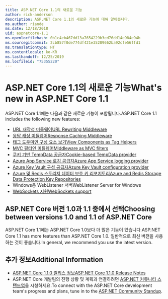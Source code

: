 ```yaml
---
title: ASP.NET Core 1.1의 새로운 기능
author: rick-anderson
description: ASP.NET Core 1.1의 새로운 기능에 대해 알아봅니다.
ms.author: riande
ms.date: 12/18/2018
uid: aspnetcore-1.1
ms.openlocfilehash: 0b1c4eb467dd13a7654229b3ed76dd14e984e94b
ms.sourcegitcommit: 2cb857f0de774df421e35289662ba92cfe56ffd1
ms.translationtype: HT
ms.contentlocale: ko-KR
ms.lasthandoff: 12/25/2019
ms.locfileid: "75355220"
---
```

# <a name="whats-new-in-aspnet-core-11"></a><span data-ttu-id="d5f68-103">ASP.NET Core 1.1의 새로운 기능</span><span class="sxs-lookup"><span data-stu-id="d5f68-103">What's new in ASP.NET Core 1.1</span></span>

<span data-ttu-id="d5f68-104">ASP.NET Core 1.1에는 다음과 같은 새로운 기능이 포함됩니다.</span><span class="sxs-lookup"><span data-stu-id="d5f68-104">ASP.NET Core 1.1 includes the following new features:</span></span>

- [<span data-ttu-id="d5f68-105">URL 재작성 미들웨어</span><span class="sxs-lookup"><span data-stu-id="d5f68-105">URL Rewriting Middleware</span></span>](xref:fundamentals/url-rewriting)
- [<span data-ttu-id="d5f68-106">응답 캐싱 미들웨어</span><span class="sxs-lookup"><span data-stu-id="d5f68-106">Response Caching Middleware</span></span>](xref:performance/caching/middleware)
- [<span data-ttu-id="d5f68-107">태그 도우미인 구성 요소 보기</span><span class="sxs-lookup"><span data-stu-id="d5f68-107">View Components as Tag Helpers</span></span>](xref:mvc/views/view-components#invoking-a-view-component-as-a-tag-helper)
- [<span data-ttu-id="d5f68-108">MVC 필터인 미들웨어</span><span class="sxs-lookup"><span data-stu-id="d5f68-108">Middleware as MVC filters</span></span>](xref:mvc/controllers/filters#using-middleware-in-the-filter-pipeline)
- [<span data-ttu-id="d5f68-109">쿠키 기반 TempData 공급자</span><span class="sxs-lookup"><span data-stu-id="d5f68-109">Cookie-based TempData provider</span></span>](xref:fundamentals/app-state#tempdata)
- [<span data-ttu-id="d5f68-110">Azure App Service 로깅 공급자</span><span class="sxs-lookup"><span data-stu-id="d5f68-110">Azure App Service logging provider</span></span>](xref:fundamentals/logging/index#azure-app-service-provider)
- [<span data-ttu-id="d5f68-111">Azure Key Vault 구성 공급자</span><span class="sxs-lookup"><span data-stu-id="d5f68-111">Azure Key Vault configuration provider</span></span>](xref:security/key-vault-configuration)
- [<span data-ttu-id="d5f68-112">Azure 및 Redis 스토리지 데이터 보호 키 리포지토리</span><span class="sxs-lookup"><span data-stu-id="d5f68-112">Azure and Redis Storage Data Protection Key Repositories</span></span>](xref:security/data-protection/implementation/key-storage-providers)
- <span data-ttu-id="d5f68-113">Windows용 WebListener 서버</span><span class="sxs-lookup"><span data-stu-id="d5f68-113">WebListener Server for Windows</span></span>
- [<span data-ttu-id="d5f68-114">WebSockets 지원</span><span class="sxs-lookup"><span data-stu-id="d5f68-114">WebSockets support</span></span>](xref:fundamentals/websockets)

## <a name="choosing-between-versions-10-and-11-of-aspnet-core"></a><span data-ttu-id="d5f68-115">ASP.NET Core 버전 1.0과 1.1 중에서 선택</span><span class="sxs-lookup"><span data-stu-id="d5f68-115">Choosing between versions 1.0 and 1.1 of ASP.NET Core</span></span>

<span data-ttu-id="d5f68-116">ASP.NET Core 1.1에는 ASP.NET Core 1.0보다 더 많은 기능이 있습니다.</span><span class="sxs-lookup"><span data-stu-id="d5f68-116">ASP.NET Core 1.1 has more features than ASP.NET Core 1.0.</span></span> <span data-ttu-id="d5f68-117">일반적으로 최신 버전을 사용하는 것이 좋습니다.</span><span class="sxs-lookup"><span data-stu-id="d5f68-117">In general, we recommend you use the latest version.</span></span>

## <a name="additional-information"></a><span data-ttu-id="d5f68-118">추가 정보</span><span class="sxs-lookup"><span data-stu-id="d5f68-118">Additional Information</span></span>

- [<span data-ttu-id="d5f68-119">ASP.NET Core 1.1.0 릴리스 정보</span><span class="sxs-lookup"><span data-stu-id="d5f68-119">ASP.NET Core 1.1.0 Release Notes</span></span>](https://github.com/aspnet/Home/releases/tag/1.1.0)
- <span data-ttu-id="d5f68-120">ASP.NET Core 개발팀의 진행 상황 및 계획과 연결하려면 [ASP.NET 커뮤니티 스탠드업](https://live.asp.net/)을 시청하세요.</span><span class="sxs-lookup"><span data-stu-id="d5f68-120">To connect with the ASP.NET Core development team's progress and plans, tune in to the [ASP.NET Community Standup](https://live.asp.net/).</span></span>
